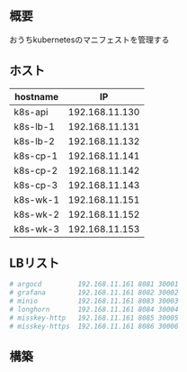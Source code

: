 ## 概要

おうちkubernetesのマニフェストを管理する

## ホスト

| hostname | IP             |
| -------- | -------------- |
| k8s-api  | 192.168.11.130 |
| k8s-lb-1 | 192.168.11.131 |
| k8s-lb-2 | 192.168.11.132 |
| k8s-cp-1 | 192.168.11.141 |
| k8s-cp-2 | 192.168.11.142 |
| k8s-cp-3 | 192.168.11.143 |
| k8s-wk-1 | 192.168.11.151 |
| k8s-wk-2 | 192.168.11.152 |
| k8s-wk-3 | 192.168.11.153 |

## LBリスト

```bash
# argocd         192.168.11.161 8081 30001
# grafana        192.168.11.161 8082 30002
# minio          192.168.11.161 8083 30003
# longhorn       192.168.11.161 8084 30004
# misskey-http   192.168.11.161 8085 30005
# misskey-https  192.168.11.161 8086 30006
```

## 構築
```bash

```
